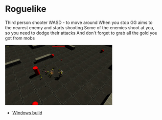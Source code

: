 # Roguelike
Third person shooter
WASD - to move around
When you stop GG aims to the nearest enemy and starts shooting
Some of the enemies shoot at you, so you need to dodge their attacks
And don't forget to grab all the gold you got from mobs

<img src="Screenshots/Gameplay.jpg" width = "350">

* [Windows build](https://drive.google.com/file/d/1n-swkjtDJVbKfVDnGdFNzqnSkbyjMYSv/view?usp=sharing)